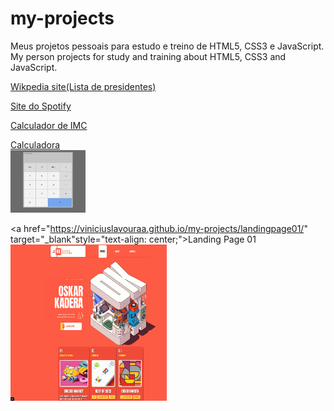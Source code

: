 # my-projects
 Meus projetos pessoais para estudo e treino de HTML5, CSS3 e JavaScript.
 My person projects for study and training about HTML5, CSS3 and JavaScript.
 
<a href="https://viniciuslavouraa.github.io/my-projects/wikpedia/index.html" target="_blank">Wikpedia site(Lista de presidentes)</a><br>

<a href="https://viniciuslavouraa.github.io/my-projects/spotify/index.html" target="_blank">Site do Spotify</a><br>

<a href="https://viniciuslavouraa.github.io/my-projects/imc/" target="_blank">Calculador de IMC</a><br>

<a href="https://viniciuslavouraa.github.io/my-projects/calculadora/" target="_blank">Calculadora <br>
<img src="calc-img.png" alt="" width="120px" height="100px"></a><br>

<a href="https://viniciuslavouraa.github.io/my-projects/landingpage01/" target="_blank"style="text-align: center;">Landing Page 01 <br>
<img src="landingpage-img.png" alt="" width="250px" height="250px"></a><br>
